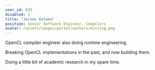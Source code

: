```yaml
---
user_id: 833
disabled: 1
title: "Jeroen Ketema"
position: Senior Software Engineer, Compilers
avatar: /assets/images/portal/authors/missing.png
---
```

OpenCL compiler engineer also doing runtime engineering.

Breaking OpenCL implementations in the past, and now building them.

Doing a little bit of academic research in my spare time.

